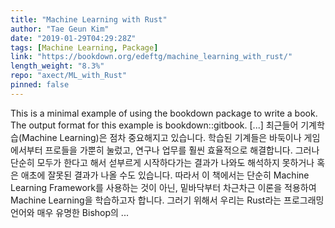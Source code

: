 ```yaml
---
title: "Machine Learning with Rust"
author: "Tae Geun Kim"
date: "2019-01-29T04:29:28Z"
tags: [Machine Learning, Package]
link: "https://bookdown.org/edeftg/machine_learning_with_rust/"
length_weight: "8.3%"
repo: "axect/ML_with_Rust"
pinned: false
---
```


This is a minimal example of using the bookdown package to write a book. The output format for this example is bookdown::gitbook. [...] 최근들어 기계학습(Machine Learning)은 점차 중요해지고 있습니다.
학습된 기계들은 바둑이나 게임에서부터 프로들을 가뿐히 눌렀고, 연구나 업무를 훨씬 효율적으로 해결합니다.
그러나 단순히 모두가 한다고 해서 섣부르게 시작하다가는 결과가 나와도 해석하지 못하거나 혹은 애초에 잘못된 결과가 나올 수도 있습니다.
따라서 이 책에서는 단순히 Machine Learning Framework를 사용하는 것이 아닌, 밑바닥부터 차근차근 이론을 적용하여 Machine Learning을 학습하고자 합니다.
그러기 위해서 우리는 Rust라는 프로그래밍 언어와 매우 유명한 Bishop의 ...
